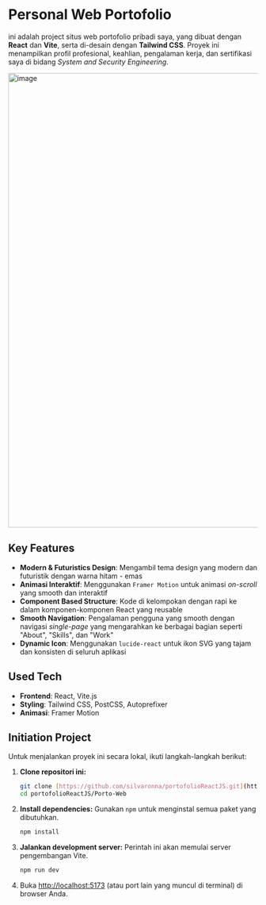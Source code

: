 # Personal Web Portofolio

ini adalah project situs web portofolio pribadi saya, yang dibuat dengan **React** dan **Vite**, serta di-desain dengan **Tailwind CSS**. Proyek ini menampilkan profil profesional, keahlian, pengalaman kerja, dan sertifikasi saya di bidang *System and Security Engineering*.

<img width="1920" height="917" alt="image" src="https://github.com/user-attachments/assets/f2172d4f-d726-4230-a6e4-293e5665268d" />


## Key Features

* **Modern & Futuristics Design**: Mengambil tema design yang modern dan futuristik dengan warna hitam - emas
* **Animasi Interaktif**: Menggunakan `Framer Motion` untuk animasi *on-scroll* yang smooth dan interaktif
* **Component Based Structure**: Kode di kelompokan dengan rapi ke dalam komponen-komponen React yang reusable
* **Smooth Navigation**: Pengalaman pengguna yang smooth dengan navigasi *single-page* yang mengarahkan ke berbagai bagian seperti "About", "Skills", dan "Work"
* **Dynamic Icon**: Menggunakan `lucide-react` untuk ikon SVG yang tajam dan konsisten di seluruh aplikasi

## Used Tech

* **Frontend**: React, Vite.js
* **Styling**: Tailwind CSS, PostCSS, Autoprefixer
* **Animasi**: Framer Motion

## Initiation Project

Untuk menjalankan proyek ini secara lokal, ikuti langkah-langkah berikut:

1.  **Clone repositori ini:**
    ```bash
    git clone [https://github.com/silvaronna/portofolioReactJS.git](https://github.com/silvaronna/portofolioReactJS.git)
    cd portofolioReactJS/Porto-Web
    ```

2.  **Install dependencies:**
    Gunakan `npm` untuk menginstal semua paket yang dibutuhkan.
    ```bash
    npm install
    ```

3.  **Jalankan development server:**
    Perintah ini akan memulai server pengembangan Vite.
    ```bash
    npm run dev
    ```

4.  Buka [http://localhost:5173](http://localhost:5173) (atau port lain yang muncul di terminal) di browser Anda.
